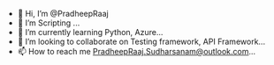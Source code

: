 - 👋 Hi, I’m @PradheepRaaj
- 👀 I’m Scripting ...
- 🌱 I’m currently learning Python, Azure...
- 💞️ I’m looking to collaborate on Testing framework, API Framework...
- 📫 How to reach me PradheepRaaj.Sudharsanam@outlook.com...

<!---
PradheepRaaj/PradheepRaaj is a ✨ special ✨ repository because its `README.md` (this file) appears on your GitHub profile.
You can click the Preview link to take a look at your changes.
--->
